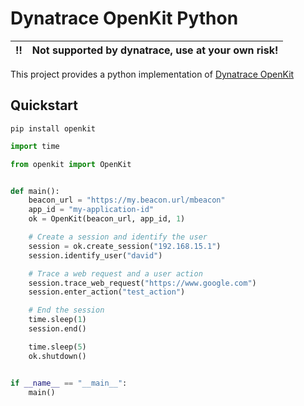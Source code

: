 # Dynatrace OpenKit Python

| :bangbang: | Not supported by dynatrace, use at your own risk! |
|:----------:|:--------------------------------------------------|

This project provides a python implementation
of [Dynatrace OpenKit](https://www.dynatrace.com/support/help/extend-dynatrace/openkit)

## Quickstart

`pip install openkit`

```python
import time

from openkit import OpenKit


def main():
    beacon_url = "https://my.beacon.url/mbeacon"
    app_id = "my-application-id"
    ok = OpenKit(beacon_url, app_id, 1)

    # Create a session and identify the user
    session = ok.create_session("192.168.15.1")
    session.identify_user("david")

    # Trace a web request and a user action
    session.trace_web_request("https://www.google.com")
    session.enter_action("test_action")

    # End the session
    time.sleep(1)
    session.end()

    time.sleep(5)
    ok.shutdown()


if __name__ == "__main__":
    main()

```